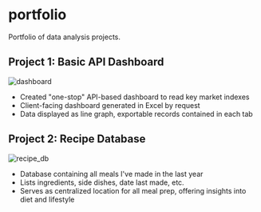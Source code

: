 # portfolio
Portfolio of data analysis projects.

## Project 1: Basic API Dashboard

![dashboard](https://user-images.githubusercontent.com/94941359/230518289-05d9f005-51d8-4f23-95e8-24edd095775a.png)

* Created "one-stop" API-based dashboard to read key market indexes
* Client-facing dashboard generated in Excel by request
* Data displayed as line graph, exportable records contained in each tab


## Project 2: Recipe Database

![recipe_db](https://user-images.githubusercontent.com/94941359/230518567-d7462e34-6423-4889-899c-43301b0f3c1a.png)

* Database containing all meals I've made in the last year
* Lists ingredients, side dishes, date last made, etc.
* Serves as centralized location for all meal prep, offering insights into diet and lifestyle
